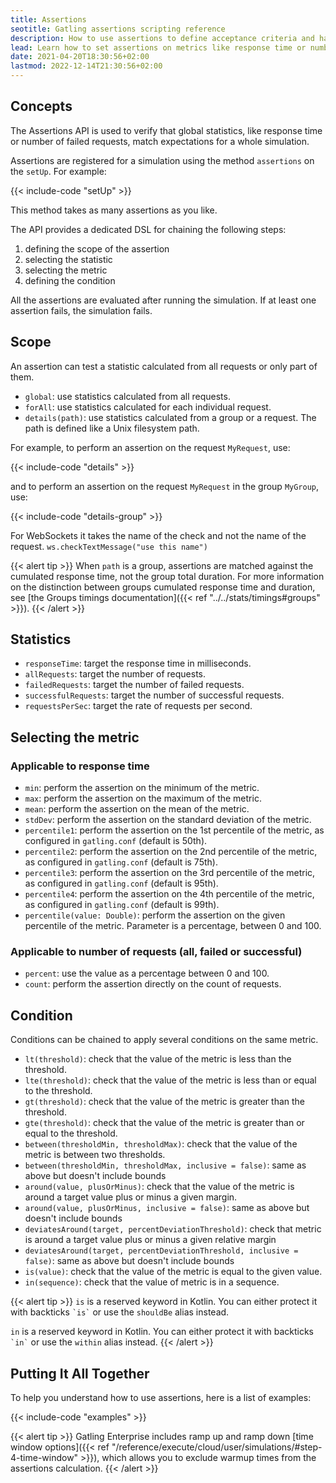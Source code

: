 ```yaml
---
title: Assertions
seotitle: Gatling assertions scripting reference
description: How to use assertions to define acceptance criteria and have your test pass or failed based on response time or request status statistics.
lead: Learn how to set assertions on metrics like response time or number of failed requests, and export these results to a JUnit compatible format
date: 2021-04-20T18:30:56+02:00
lastmod: 2022-12-14T21:30:56+02:00
---
```


## Concepts

The Assertions API is used to verify that global statistics, like response time or number of failed requests, match expectations for a whole simulation.

Assertions are registered for a simulation using the method `assertions` on the `setUp`. For example:

{{< include-code "setUp" >}}

This method takes as many assertions as you like.

The API provides a dedicated DSL for chaining the following steps:

1. defining the scope of the assertion
2. selecting the statistic
3. selecting the metric
4. defining the condition

All the assertions are evaluated after running the simulation. If at least one assertion fails, the simulation fails.

## Scope

An assertion can test a statistic calculated from all requests or only part of them.

* `global`: use statistics calculated from all requests.
* `forAll`: use statistics calculated for each individual request.
* `details(path)`: use statistics calculated from a group or a request. The path is defined like a Unix filesystem path.

For example, to perform an assertion on the request `MyRequest`, use:

{{< include-code "details" >}}

and to perform an assertion on the request `MyRequest` in the group `MyGroup`, use:

{{< include-code "details-group" >}}

For WebSockets it takes the name of the check and not the name of the request. `ws.checkTextMessage("use this name")`

{{< alert tip >}}
When `path` is a group, assertions are matched against the cumulated response time, not the group total duration.
For more information on the distinction between groups cumulated response time and duration, see [the Groups timings documentation]({{< ref "../../stats/timings#groups" >}}).
{{< /alert >}}

## Statistics

* `responseTime`: target the response time in milliseconds.
* `allRequests`: target the number of requests.
* `failedRequests`: target the number of failed requests.
* `successfulRequests`: target the number of successful requests.
* `requestsPerSec`: target the rate of requests per second.

## Selecting the metric

### Applicable to response time

* `min`: perform the assertion on the minimum of the metric.
* `max`: perform the assertion on the maximum of the metric.
* `mean`: perform the assertion on the mean of the metric.
* `stdDev`: perform the assertion on the standard deviation of the metric.
* `percentile1`: perform the assertion on the 1st percentile of the metric, as configured in `gatling.conf` (default is 50th).
* `percentile2`: perform the assertion on the 2nd percentile of the metric, as configured in `gatling.conf` (default is 75th).
* `percentile3`: perform the assertion on the 3rd percentile of the metric, as configured in `gatling.conf` (default is 95th).
* `percentile4`: perform the assertion on the 4th percentile of the metric, as configured in `gatling.conf` (default is 99th).
* `percentile(value: Double)`: perform the assertion on the given percentile of the metric. Parameter is a percentage, between 0 and 100.

### Applicable to number of requests (all, failed or successful)

* `percent`: use the value as a percentage between 0 and 100.
* `count`: perform the assertion directly on the count of requests.

## Condition

Conditions can be chained to apply several conditions on the same metric.

* `lt(threshold)`: check that the value of the metric is less than the threshold.
* `lte(threshold)`: check that the value of the metric is less than or equal to the threshold.
* `gt(threshold)`: check that the value of the metric is greater than the threshold.
* `gte(threshold)`: check that the value of the metric is greater than or equal to the threshold.
* `between(thresholdMin, thresholdMax)`: check that the value of the metric is between two thresholds.
* `between(thresholdMin, thresholdMax, inclusive = false)`: same as above but doesn't include bounds
* `around(value, plusOrMinus)`: check that the value of the metric is around a target value plus or minus a given margin.
* `around(value, plusOrMinus, inclusive = false)`: same as above but doesn't include bounds
* `deviatesAround(target, percentDeviationThreshold)`: check that metric is around a target value plus or minus a given relative margin
* `deviatesAround(target, percentDeviationThreshold, inclusive = false)`: same as above but doesn't include bounds
* `is(value)`: check that the value of the metric is equal to the given value.
* `in(sequence)`: check that the value of metric is in a sequence.

{{< alert tip >}}
`is` is a reserved keyword in Kotlin.
You can either protect it with backticks `` `is` `` or use the `shouldBe` alias instead.

`in` is a reserved keyword in Kotlin.
You can either protect it with backticks `` `in` `` or use the `within` alias instead.
{{< /alert >}}

## Putting It All Together

To help you understand how to use assertions, here is a list of examples:

{{< include-code "examples" >}}

{{< alert tip >}}
Gatling Enterprise includes ramp up and ramp down [time window options]({{< ref "/reference/execute/cloud/user/simulations/#step-4-time-window" >}}), which allows you to exclude warmup times from the assertions calculation. 
{{< /alert >}}
